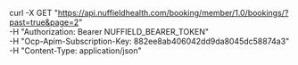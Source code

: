 curl -X GET "https://api.nuffieldhealth.com/booking/member/1.0/bookings/?past=true&page=2" \
    -H "Authorization: Bearer NUFFIELD_BEARER_TOKEN" \
    -H "Ocp-Apim-Subscription-Key: 882ee8ab406042dd9da8045dc58874a3" \
    -H "Content-Type: application/json"
